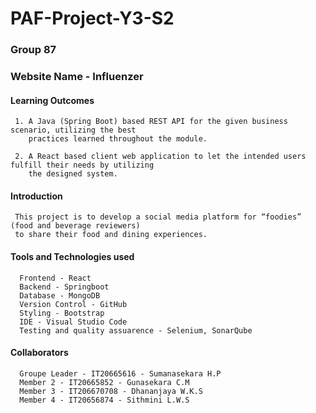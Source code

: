 # PAF-Project-Y3-S2

### Group 87

### Website Name - Influenzer

#### Learning Outcomes 

     1. A Java (Spring Boot) based REST API for the given business scenario, utilizing the best 
        practices learned throughout the module.

     2. A React based client web application to let the intended users fulfill their needs by utilizing 
        the designed system.

#### Introduction

     This project is to develop a social media platform for “foodies” (food and beverage reviewers) 
     to share their food and dining experiences.  
      
#### Tools and Technologies used

      Frontend - React
      Backend - Springboot
      Database - MongoDB
      Version Control - GitHub
      Styling - Bootstrap
      IDE - Visual Studio Code
      Testing and quality assuarence - Selenium, SonarQube

#### Collaborators 

      Groupe Leader - IT20665616 - Sumanasekara H.P
      Member 2 - IT20665852 - Gunasekara C.M 
      Member 3 - IT206670708 - Dhananjaya W.K.S
      Member 4 - IT20656874 - Sithmini L.W.S
